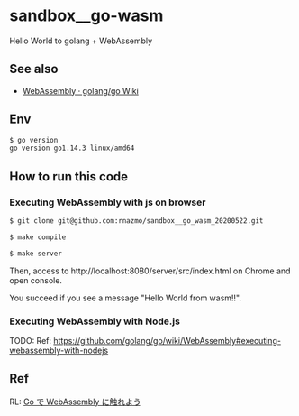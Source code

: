 # sandbox\_\_go-wasm

Hello World to golang + WebAssembly

## See also

- [WebAssembly · golang/go Wiki](https://github.com/golang/go/wiki/WebAssembly)

## Env

```sh
$ go version
go version go1.14.3 linux/amd64
```

## How to run this code

### Executing WebAssembly with js on browser

```sh
$ git clone git@github.com:rnazmo/sandbox__go_wasm_20200522.git

$ make compile

$ make server
```

Then, access to http://localhost:8080/server/src/index.html on Chrome
and open console.

You succeed if you see a message "Hello World from wasm!!".

### Executing WebAssembly with Node.js

TODO:
Ref: https://github.com/golang/go/wiki/WebAssembly#executing-webassembly-with-nodejs

## Ref

RL: [Go で WebAssembly に触れよう](https://golangtokyo.github.io/codelab/go-webassembly/?index=codelab#0)

